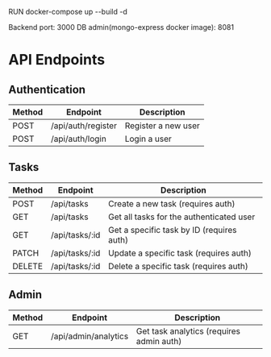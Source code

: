 RUN docker-compose up --build -d

Backend port: 3000
DB admin(mongo-express docker image): 8081

# API Endpoints

## Authentication

| Method | Endpoint | Description |
|--------|----------|-------------|
| POST   | /api/auth/register | Register a new user |
| POST   | /api/auth/login    | Login a user |

## Tasks

| Method | Endpoint | Description |
|--------|----------|-------------|
| POST   | /api/tasks | Create a new task (requires auth) |
| GET    | /api/tasks | Get all tasks for the authenticated user |
| GET    | /api/tasks/:id | Get a specific task by ID (requires auth) |
| PATCH  | /api/tasks/:id | Update a specific task (requires auth) |
| DELETE | /api/tasks/:id | Delete a specific task (requires auth) |

## Admin

| Method | Endpoint | Description |
|--------|----------|-------------|
| GET    | /api/admin/analytics | Get task analytics (requires admin auth) |

